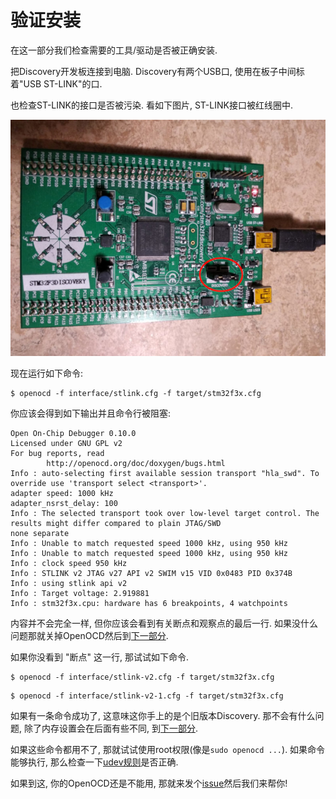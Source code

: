 # 验证安装

在这一部分我们检查需要的工具/驱动是否被正确安装. 

把Discovery开发板连接到电脑. Discovery有两个USB口, 使用在板子中间标着"USB ST-LINK"的口.

也检查ST-LINK的接口是否被污染. 看如下图片, ST-LINK接口被红线圈中.

<p align="center">
<img title="Connected discovery board" src="../../assets/verify.jpeg">
</p>

现在运行如下命令:

``` console
$ openocd -f interface/stlink.cfg -f target/stm32f3x.cfg
```

你应该会得到如下输出并且命令行被阻塞:

``` text
Open On-Chip Debugger 0.10.0
Licensed under GNU GPL v2
For bug reports, read
        http://openocd.org/doc/doxygen/bugs.html
Info : auto-selecting first available session transport "hla_swd". To override use 'transport select <transport>'.
adapter speed: 1000 kHz
adapter_nsrst_delay: 100
Info : The selected transport took over low-level target control. The results might differ compared to plain JTAG/SWD
none separate
Info : Unable to match requested speed 1000 kHz, using 950 kHz
Info : Unable to match requested speed 1000 kHz, using 950 kHz
Info : clock speed 950 kHz
Info : STLINK v2 JTAG v27 API v2 SWIM v15 VID 0x0483 PID 0x374B
Info : using stlink api v2
Info : Target voltage: 2.919881
Info : stm32f3x.cpu: hardware has 6 breakpoints, 4 watchpoints
```

内容并不会完全一样, 但你应该会看到有关断点和观察点的最后一行. 
如果没什么问题那就关掉OpenOCD然后到[下一部分].

[下一部分]: ../../start/index.md

如果你没看到 "断点" 这一行, 那试试如下命令.

``` console
$ openocd -f interface/stlink-v2.cfg -f target/stm32f3x.cfg
```

``` console
$ openocd -f interface/stlink-v2-1.cfg -f target/stm32f3x.cfg
```

如果有一条命令成功了, 这意味这你手上的是个旧版本Discovery. 那不会有什么问题, 除了内存设置会在后面有些不同, 到[下一部分].

如果这些命令都用不了, 那就试试使用root权限(像是`sudo openocd ...`). 如果命令能够执行, 那么检查一下[udev规则]是否正确. 

[udev规则]: linux.md#udev规则

如果到这, 你的OpenOCD还是不能用, 那就来发个[issue]然后我们来帮你!

[issue]: https://github.com/rust-embedded/book/issues